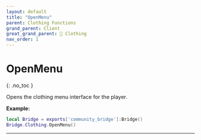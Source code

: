 ```yaml
---
layout: default
title: "OpenMenu"
parent: Clothing Functions
grand_parent: Client
great_grand_parent: 👔 Clothing
nav_order: 1
---
```


# OpenMenu
{: .no_toc }

Opens the clothing menu interface for the player.

**Example:**
```lua
local Bridge = exports['community_bridge']:Bridge()
Bridge.Clothing.OpenMenu()
```

---